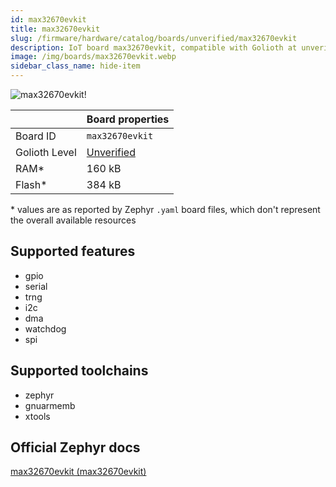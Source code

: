 ```yaml
---
id: max32670evkit
title: max32670evkit
slug: /firmware/hardware/catalog/boards/unverified/max32670evkit
description: IoT board max32670evkit, compatible with Golioth at unverified level.
image: /img/boards/max32670evkit.webp
sidebar_class_name: hide-item
---
```


[//]: # (This is an auto-generated file, do not edit! Changes to it will be lost upon re-generation)

![max32670evkit!](/img/boards/max32670evkit.webp "max32670evkit")

|                | Board properties     |
| -------------  | -------------------- |
| Board ID       | `max32670evkit` |
| Golioth Level  | [Unverified](/firmware/hardware#unverified-boards) |
| RAM*           | 160 kB |
| Flash*         | 384 kB |

\* values are as reported by Zephyr `.yaml` board files, which don't represent the overall available resources



## Supported features

* gpio
* serial
* trng
* i2c
* dma
* watchdog
* spi

## Supported toolchains

* zephyr
* gnuarmemb
* xtools

## Official Zephyr docs

[max32670evkit (max32670evkit)](https://docs.zephyrproject.org/latest/boards/adi/max32670evkit/doc/index.html)
